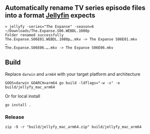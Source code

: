 ## Automatically rename TV series episode files into a format [Jellyfin](https://jellyfin.org/) expects

```
> jellyfy -series="The Expanse" -season=6 ~/Downloads/The.Expanse.S06.WEBDL.1080p
Folder renamed successfully
The.Expanse.S06E01.WEBDL.1080p….mkv -> The Expanse S06E01.mkv
…
The.Expanse.S06E06.….mkv -> The Expanse S06E06.mkv
```

## Build

Replace `darwin` and `arm64` with your target platform and architecture

```
GOOS=darwin GOARCH=arm64 go build -ldflags="-w -s" -o build/jellyfy_mac_arm64
```

Or for local install
```
go install .
```

### Release

```
zip -9 -r "build/jellyfy_mac_arm64.zip" build/jellyfy_mac_arm64
```
